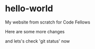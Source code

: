 # hello-world

My website from scratch for Code Fellows

Here are some more changes

<!-- <p style="color:red;">Red Text</p> -->

and lets's check 'git status' now
